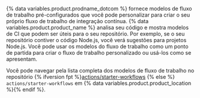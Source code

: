 {% data variables.product.prodname_dotcom %} fornece modelos de fluxo de trabalho pré-configurados que você pode personalizar para criar o seu próprio fluxo de trabalho de integração contínua. {% data variables.product.product_name %} analisa seu código e mostra modelos de CI que podem ser úteis para o seu repositório. Por exemplo, se o seu repositório contiver o código Node.js, você verá sugestões para projetos Node.js. Você pode usar os modelos do fluxo de trabalho como um ponto de partida para criar o fluxo de trabalho personalizado ou usá-los como se apresentam.

Você pode navegar pela lista completa dos modelos de fluxo de trabalho no repositório {% ifversion fpt %}[actions/starter-workflows](https://github.com/actions/starter-workflows) {% else %} `actions/starter-workflows` em {% data variables.product.product_location %}{% endif %}.
